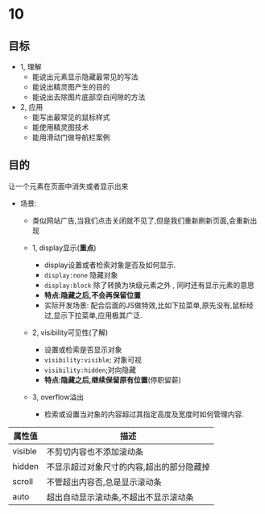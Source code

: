 # 10
## 目标
+ 1, 理解
    + 能说出元素显示隐藏最常见的写法
    + 能说出精灵图产生的目的
    + 能说出去除图片底部空白间隙的方法
+ 2, 应用
    + 能写出最常见的鼠标样式
    + 能使用精灵图技术
    + 能用滑动门做导航栏案例

## 目的
让一个元素在页面中消失或者显示出来
+ 场景:
    + 类似网站广告,当我们点击关闭就不见了,但是我们重新刷新页面,会重新出现
    + 1, display显示(**重点**)
        + display设置或者检索对象是否及如何显示.
        + `display:none` 隐藏对象
        + `display:block` 除了转换为块级元素之外 , 同时还有显示元素的意思
        + **特点:隐藏之后,不会再保留位置**
        + 实际开发场景: 配合后面的JS做特效,比如下拉菜单,原先没有,鼠标经过,显示下拉菜单,应用极其广泛.

    + 2, visibility可见性(了解)
        + 设置或检索是否显示对象
        + `visibility:visible`; 对象可视
        + `visibility:hidden`;对向隐藏
        + **特点:隐藏之后,继续保留原有位置**(停职留薪)

    + 3, overflow溢出
        + 检索或设置当对象的内容超过其指定高度及宽度时如何管理内容.

|属性值|描述|
|-|-|
|visible|不剪切内容也不添加滚动条|
|hidden|不显示超过对象尺寸的内容,超出的部分隐藏掉|
|scroll|不管超出内容否,总是显示滚动条|
|auto|超出自动显示滚动条,不超出不显示滚动条|
